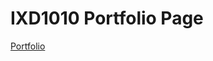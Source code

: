 IXD1010 Portfolio Page
=======================
[Portfolio](https://laurengilmoreixd.github.io/ixd_portfolio/index.html)